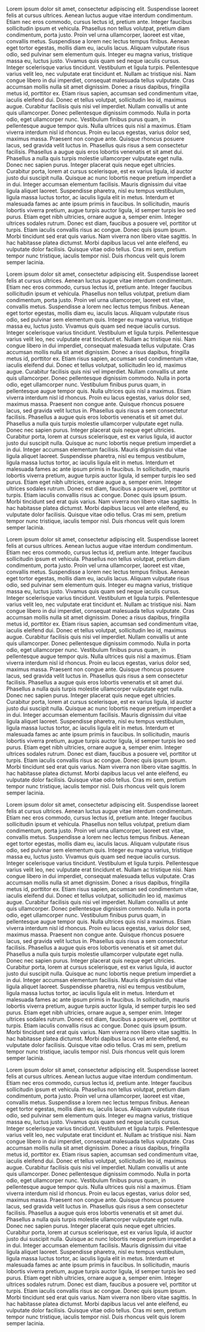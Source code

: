  Lorem ipsum dolor sit amet, consectetur adipiscing elit. Suspendisse laoreet
felis at cursus ultrices. Aenean luctus augue vitae interdum condimentum. Etiam nec
eros commodo, cursus lectus id, pretium ante. Integer faucibus sollicitudin ipsum
et vehicula. Phasellus non tellus volutpat, pretium diam condimentum, porta
justo. Proin vel urna ullamcorper, laoreet est vitae, convallis metus. Suspendisse a
lorem nec lectus tempus finibus. Aenean eget tortor egestas, mollis diam eu, iaculis
lacus.  Aliquam vulputate risus odio, sed pulvinar sem elementum quis. Integer eu
magna varius, tristique massa eu, luctus justo. Vivamus quis quam sed neque iaculis
cursus. Integer scelerisque varius tincidunt. Vestibulum et ligula turpis.
Pellentesque varius velit leo, nec vulputate erat tincidunt et. Nullam ac tristique nisi.
Nam congue libero in dui imperdiet, consequat malesuada tellus vulputate.  Cras
accumsan mollis nulla sit amet dignissim. Donec a risus dapibus, fringilla metus id,
porttitor ex. Etiam risus sapien, accumsan sed condimentum vitae, iaculis eleifend dui.
Donec et tellus volutpat, sollicitudin leo id, maximus augue. Curabitur facilisis
quis nisi vel imperdiet. Nullam convallis ut ante quis ullamcorper. Donec
pellentesque dignissim commodo. Nulla in porta odio, eget ullamcorper nunc. Vestibulum
finibus purus quam, in pellentesque augue tempor quis. Nulla ultrices quis nisl a
maximus. Etiam viverra interdum nisl id rhoncus. Proin eu lacus egestas, varius dolor
sed, maximus massa. Praesent non congue ante. Quisque rhoncus posuere lacus, sed
gravida velit luctus in.  Phasellus quis risus a sem consectetur facilisis. Phasellus
a augue quis eros lobortis venenatis et sit amet dui. Phasellus a nulla quis
turpis molestie ullamcorper vulputate eget nulla. Donec nec sapien purus. Integer
placerat quis neque eget ultricies. Curabitur porta, lorem at cursus scelerisque, est
ex varius ligula, id auctor justo dui suscipit nulla. Quisque ac nunc lobortis
neque pretium imperdiet a in dui. Integer accumsan elementum facilisis. Mauris
dignissim dui vitae ligula aliquet laoreet. Suspendisse pharetra, nisl eu tempus
vestibulum, ligula massa luctus tortor, ac iaculis ligula elit in metus. Interdum et
malesuada fames ac ante ipsum primis in faucibus. In sollicitudin, mauris lobortis
viverra pretium, augue turpis auctor ligula, id semper turpis leo sed purus. Etiam
eget nibh ultricies, ornare augue a, semper enim.  Integer ultrices sodales rutrum.
Donec est diam, faucibus a posuere vel, porttitor ut turpis. Etiam iaculis convallis
risus ac congue. Donec quis ipsum ipsum. Morbi tincidunt sed erat quis varius. Nam
viverra non libero vitae sagittis. In hac habitasse platea dictumst. Morbi dapibus
lacus vel ante eleifend, eu vulputate dolor facilisis. Quisque vitae odio tellus.
Cras mi sem, pretium tempor nunc tristique, iaculis tempor nisl. Duis rhoncus velit
quis lorem semper lacinia.

 Lorem ipsum dolor sit amet, consectetur adipiscing elit. Suspendisse laoreet
felis at cursus ultrices. Aenean luctus augue vitae interdum condimentum. Etiam nec
eros commodo, cursus lectus id, pretium ante. Integer faucibus sollicitudin ipsum
et vehicula. Phasellus non tellus volutpat, pretium diam condimentum, porta
justo. Proin vel urna ullamcorper, laoreet est vitae, convallis metus. Suspendisse a
lorem nec lectus tempus finibus. Aenean eget tortor egestas, mollis diam eu, iaculis
lacus.  Aliquam vulputate risus odio, sed pulvinar sem elementum quis. Integer eu
magna varius, tristique massa eu, luctus justo. Vivamus quis quam sed neque iaculis
cursus. Integer scelerisque varius tincidunt. Vestibulum et ligula turpis.
Pellentesque varius velit leo, nec vulputate erat tincidunt et. Nullam ac tristique nisi.
Nam congue libero in dui imperdiet, consequat malesuada tellus vulputate.  Cras
accumsan mollis nulla sit amet dignissim. Donec a risus dapibus, fringilla metus id,
porttitor ex. Etiam risus sapien, accumsan sed condimentum vitae, iaculis eleifend dui.
Donec et tellus volutpat, sollicitudin leo id, maximus augue. Curabitur facilisis
quis nisi vel imperdiet. Nullam convallis ut ante quis ullamcorper. Donec
pellentesque dignissim commodo. Nulla in porta odio, eget ullamcorper nunc. Vestibulum
finibus purus quam, in pellentesque augue tempor quis. Nulla ultrices quis nisl a
maximus. Etiam viverra interdum nisl id rhoncus. Proin eu lacus egestas, varius dolor
sed, maximus massa. Praesent non congue ante. Quisque rhoncus posuere lacus, sed
gravida velit luctus in.  Phasellus quis risus a sem consectetur facilisis. Phasellus
a augue quis eros lobortis venenatis et sit amet dui. Phasellus a nulla quis
turpis molestie ullamcorper vulputate eget nulla. Donec nec sapien purus. Integer
placerat quis neque eget ultricies. Curabitur porta, lorem at cursus scelerisque, est
ex varius ligula, id auctor justo dui suscipit nulla. Quisque ac nunc lobortis
neque pretium imperdiet a in dui. Integer accumsan elementum facilisis. Mauris
dignissim dui vitae ligula aliquet laoreet. Suspendisse pharetra, nisl eu tempus
vestibulum, ligula massa luctus tortor, ac iaculis ligula elit in metus. Interdum et
malesuada fames ac ante ipsum primis in faucibus. In sollicitudin, mauris lobortis
viverra pretium, augue turpis auctor ligula, id semper turpis leo sed purus. Etiam
eget nibh ultricies, ornare augue a, semper enim.  Integer ultrices sodales rutrum.
Donec est diam, faucibus a posuere vel, porttitor ut turpis. Etiam iaculis convallis
risus ac congue. Donec quis ipsum ipsum. Morbi tincidunt sed erat quis varius. Nam
viverra non libero vitae sagittis. In hac habitasse platea dictumst. Morbi dapibus
lacus vel ante eleifend, eu vulputate dolor facilisis. Quisque vitae odio tellus.
Cras mi sem, pretium tempor nunc tristique, iaculis tempor nisl. Duis rhoncus velit
quis lorem semper lacinia.

 Lorem ipsum dolor sit amet, consectetur adipiscing elit. Suspendisse laoreet
felis at cursus ultrices. Aenean luctus augue vitae interdum condimentum. Etiam nec
eros commodo, cursus lectus id, pretium ante. Integer faucibus sollicitudin ipsum
et vehicula. Phasellus non tellus volutpat, pretium diam condimentum, porta
justo. Proin vel urna ullamcorper, laoreet est vitae, convallis metus. Suspendisse a
lorem nec lectus tempus finibus. Aenean eget tortor egestas, mollis diam eu, iaculis
lacus.  Aliquam vulputate risus odio, sed pulvinar sem elementum quis. Integer eu
magna varius, tristique massa eu, luctus justo. Vivamus quis quam sed neque iaculis
cursus. Integer scelerisque varius tincidunt. Vestibulum et ligula turpis.
Pellentesque varius velit leo, nec vulputate erat tincidunt et. Nullam ac tristique nisi.
Nam congue libero in dui imperdiet, consequat malesuada tellus vulputate.  Cras
accumsan mollis nulla sit amet dignissim. Donec a risus dapibus, fringilla metus id,
porttitor ex. Etiam risus sapien, accumsan sed condimentum vitae, iaculis eleifend dui.
Donec et tellus volutpat, sollicitudin leo id, maximus augue. Curabitur facilisis
quis nisi vel imperdiet. Nullam convallis ut ante quis ullamcorper. Donec
pellentesque dignissim commodo. Nulla in porta odio, eget ullamcorper nunc. Vestibulum
finibus purus quam, in pellentesque augue tempor quis. Nulla ultrices quis nisl a
maximus. Etiam viverra interdum nisl id rhoncus. Proin eu lacus egestas, varius dolor
sed, maximus massa. Praesent non congue ante. Quisque rhoncus posuere lacus, sed
gravida velit luctus in.  Phasellus quis risus a sem consectetur facilisis. Phasellus
a augue quis eros lobortis venenatis et sit amet dui. Phasellus a nulla quis
turpis molestie ullamcorper vulputate eget nulla. Donec nec sapien purus. Integer
placerat quis neque eget ultricies. Curabitur porta, lorem at cursus scelerisque, est
ex varius ligula, id auctor justo dui suscipit nulla. Quisque ac nunc lobortis
neque pretium imperdiet a in dui. Integer accumsan elementum facilisis. Mauris
dignissim dui vitae ligula aliquet laoreet. Suspendisse pharetra, nisl eu tempus
vestibulum, ligula massa luctus tortor, ac iaculis ligula elit in metus. Interdum et
malesuada fames ac ante ipsum primis in faucibus. In sollicitudin, mauris lobortis
viverra pretium, augue turpis auctor ligula, id semper turpis leo sed purus. Etiam
eget nibh ultricies, ornare augue a, semper enim.  Integer ultrices sodales rutrum.
Donec est diam, faucibus a posuere vel, porttitor ut turpis. Etiam iaculis convallis
risus ac congue. Donec quis ipsum ipsum. Morbi tincidunt sed erat quis varius. Nam
viverra non libero vitae sagittis. In hac habitasse platea dictumst. Morbi dapibus
lacus vel ante eleifend, eu vulputate dolor facilisis. Quisque vitae odio tellus.
Cras mi sem, pretium tempor nunc tristique, iaculis tempor nisl. Duis rhoncus velit
quis lorem semper lacinia.

 Lorem ipsum dolor sit amet, consectetur adipiscing elit. Suspendisse laoreet
felis at cursus ultrices. Aenean luctus augue vitae interdum condimentum. Etiam nec
eros commodo, cursus lectus id, pretium ante. Integer faucibus sollicitudin ipsum
et vehicula. Phasellus non tellus volutpat, pretium diam condimentum, porta
justo. Proin vel urna ullamcorper, laoreet est vitae, convallis metus. Suspendisse a
lorem nec lectus tempus finibus. Aenean eget tortor egestas, mollis diam eu, iaculis
lacus.  Aliquam vulputate risus odio, sed pulvinar sem elementum quis. Integer eu
magna varius, tristique massa eu, luctus justo. Vivamus quis quam sed neque iaculis
cursus. Integer scelerisque varius tincidunt. Vestibulum et ligula turpis.
Pellentesque varius velit leo, nec vulputate erat tincidunt et. Nullam ac tristique nisi.
Nam congue libero in dui imperdiet, consequat malesuada tellus vulputate.  Cras
accumsan mollis nulla sit amet dignissim. Donec a risus dapibus, fringilla metus id,
porttitor ex. Etiam risus sapien, accumsan sed condimentum vitae, iaculis eleifend dui.
Donec et tellus volutpat, sollicitudin leo id, maximus augue. Curabitur facilisis
quis nisi vel imperdiet. Nullam convallis ut ante quis ullamcorper. Donec
pellentesque dignissim commodo. Nulla in porta odio, eget ullamcorper nunc. Vestibulum
finibus purus quam, in pellentesque augue tempor quis. Nulla ultrices quis nisl a
maximus. Etiam viverra interdum nisl id rhoncus. Proin eu lacus egestas, varius dolor
sed, maximus massa. Praesent non congue ante. Quisque rhoncus posuere lacus, sed
gravida velit luctus in.  Phasellus quis risus a sem consectetur facilisis. Phasellus
a augue quis eros lobortis venenatis et sit amet dui. Phasellus a nulla quis
turpis molestie ullamcorper vulputate eget nulla. Donec nec sapien purus. Integer
placerat quis neque eget ultricies. Curabitur porta, lorem at cursus scelerisque, est
ex varius ligula, id auctor justo dui suscipit nulla. Quisque ac nunc lobortis
neque pretium imperdiet a in dui. Integer accumsan elementum facilisis. Mauris
dignissim dui vitae ligula aliquet laoreet. Suspendisse pharetra, nisl eu tempus
vestibulum, ligula massa luctus tortor, ac iaculis ligula elit in metus. Interdum et
malesuada fames ac ante ipsum primis in faucibus. In sollicitudin, mauris lobortis
viverra pretium, augue turpis auctor ligula, id semper turpis leo sed purus. Etiam
eget nibh ultricies, ornare augue a, semper enim.  Integer ultrices sodales rutrum.
Donec est diam, faucibus a posuere vel, porttitor ut turpis. Etiam iaculis convallis
risus ac congue. Donec quis ipsum ipsum. Morbi tincidunt sed erat quis varius. Nam
viverra non libero vitae sagittis. In hac habitasse platea dictumst. Morbi dapibus
lacus vel ante eleifend, eu vulputate dolor facilisis. Quisque vitae odio tellus.
Cras mi sem, pretium tempor nunc tristique, iaculis tempor nisl. Duis rhoncus velit
quis lorem semper lacinia.

 Lorem ipsum dolor sit amet, consectetur adipiscing elit. Suspendisse laoreet
felis at cursus ultrices. Aenean luctus augue vitae interdum condimentum. Etiam nec
eros commodo, cursus lectus id, pretium ante. Integer faucibus sollicitudin ipsum
et vehicula. Phasellus non tellus volutpat, pretium diam condimentum, porta
justo. Proin vel urna ullamcorper, laoreet est vitae, convallis metus. Suspendisse a
lorem nec lectus tempus finibus. Aenean eget tortor egestas, mollis diam eu, iaculis
lacus.  Aliquam vulputate risus odio, sed pulvinar sem elementum quis. Integer eu
magna varius, tristique massa eu, luctus justo. Vivamus quis quam sed neque iaculis
cursus. Integer scelerisque varius tincidunt. Vestibulum et ligula turpis.
Pellentesque varius velit leo, nec vulputate erat tincidunt et. Nullam ac tristique nisi.
Nam congue libero in dui imperdiet, consequat malesuada tellus vulputate.  Cras
accumsan mollis nulla sit amet dignissim. Donec a risus dapibus, fringilla metus id,
porttitor ex. Etiam risus sapien, accumsan sed condimentum vitae, iaculis eleifend dui.
Donec et tellus volutpat, sollicitudin leo id, maximus augue. Curabitur facilisis
quis nisi vel imperdiet. Nullam convallis ut ante quis ullamcorper. Donec
pellentesque dignissim commodo. Nulla in porta odio, eget ullamcorper nunc. Vestibulum
finibus purus quam, in pellentesque augue tempor quis. Nulla ultrices quis nisl a
maximus. Etiam viverra interdum nisl id rhoncus. Proin eu lacus egestas, varius dolor
sed, maximus massa. Praesent non congue ante. Quisque rhoncus posuere lacus, sed
gravida velit luctus in.  Phasellus quis risus a sem consectetur facilisis. Phasellus
a augue quis eros lobortis venenatis et sit amet dui. Phasellus a nulla quis
turpis molestie ullamcorper vulputate eget nulla. Donec nec sapien purus. Integer
placerat quis neque eget ultricies. Curabitur porta, lorem at cursus scelerisque, est
ex varius ligula, id auctor justo dui suscipit nulla. Quisque ac nunc lobortis
neque pretium imperdiet a in dui. Integer accumsan elementum facilisis. Mauris
dignissim dui vitae ligula aliquet laoreet. Suspendisse pharetra, nisl eu tempus
vestibulum, ligula massa luctus tortor, ac iaculis ligula elit in metus. Interdum et
malesuada fames ac ante ipsum primis in faucibus. In sollicitudin, mauris lobortis
viverra pretium, augue turpis auctor ligula, id semper turpis leo sed purus. Etiam
eget nibh ultricies, ornare augue a, semper enim.  Integer ultrices sodales rutrum.
Donec est diam, faucibus a posuere vel, porttitor ut turpis. Etiam iaculis convallis
risus ac congue. Donec quis ipsum ipsum. Morbi tincidunt sed erat quis varius. Nam
viverra non libero vitae sagittis. In hac habitasse platea dictumst. Morbi dapibus
lacus vel ante eleifend, eu vulputate dolor facilisis. Quisque vitae odio tellus.
Cras mi sem, pretium tempor nunc tristique, iaculis tempor nisl. Duis rhoncus velit
quis lorem semper lacinia.
